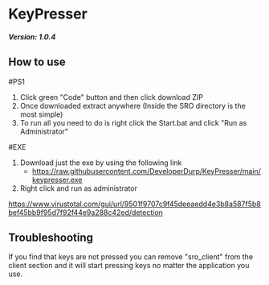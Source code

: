 # KeyPresser

##### Version: 1.0.4 

## How to use 

#PS1
1. Click green "Code" button and then click download ZIP
2. Once downloaded extract anywhere (Inside the SRO directory is the most simple)
3. To run all you need to do is right click the Start.bat and click "Run as Administrator"

#EXE
1. Download just the exe by using the following link
   - https://raw.githubusercontent.com/DeveloperDurp/KeyPresser/main/keypresser.exe
2. Right click and run as administrator

https://www.virustotal.com/gui/url/9501f9707c9f45deeaedd4e3b8a587f5b8bef45bb9f95d7f92f44e9a288c42ed/detection

## Troubleshooting

If you find that keys are not pressed you can remove "sro_client" from the client section and it will start pressing keys no matter the application you use.

